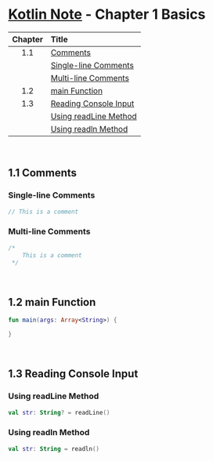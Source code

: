 # [Kotlin Note](../../README.md) - Chapter 1 Basics
| Chapter | Title |
| :-: | :- |
| 1.1 | [Comments](#11-comments) |
|  | [Single-line Comments](#single-line-comments) |
|  | [Multi-line Comments](#multi-line-comments) |
| 1.2 | [main Function](#12-main-function) |
| 1.3 | [Reading Console Input](#13-reading-console-input) |
|  | [Using readLine Method](#using-readline-method) |
|  | [Using readln Method](#using-readln-method) |

<br />

## 1.1 Comments
### Single-line Comments
```kotlin
// This is a comment
```

### Multi-line Comments
```kotlin
/*
    This is a comment
 */
```

<br />

## 1.2 main Function
```kotlin
fun main(args: Array<String>) {

}
```

<br />

## 1.3 Reading Console Input
### Using readLine Method
```kotlin
val str: String? = readLine()
```

### Using readln Method
```kotlin
val str: String = readln()
```

<br />
